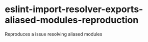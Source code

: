 # eslint-import-resolver-exports-aliased-modules-reproduction
Reproduces a issue resolving aliased modules

